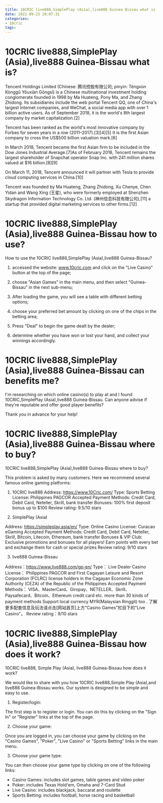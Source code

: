 ```yaml
---
title: 10CRIC live888,SimplePlay (Asia),live888 Guinea Bissau what is
date: 2022-09-23 20:07:31
categories:
- 10cric
tags:
---
```



#  10CRIC live888,SimplePlay (Asia),live888 Guinea-Bissau what is?

Tencent Holdings Limited (Chinese: 腾讯控股有限公司; pinyin: Téngxùn Kònggǔ Yǒuxiàn Gōngsī) is a Chinese multinational investment holding conglomerate founded in 1998 by Ma Huateng, Pony Ma, and Zhang Zhidong. Its subsidiaries include the web portal Tencent QQ, one of China's largest Internet companies, and WeChat, a social media app with over 1 billion active users. As of September 2018, it is the world's 8th largest company by market capitalization.[2]

Tencent has been ranked as the world's most innovative company by Forbes for seven years in a row (2011–2017).[3][4][5] It is the first Asian company to cross the US$500 billion valuation mark.[6]

In March 2018, Tencent became the first Asian firm to be included in the Dow Jones Industrial Average.[7]As of February 2018, Tencent remains the largest shareholder of Snapchat operator Snap Inc. with 241 million shares valued at $16 billion.[8][9]

On March 11, 2018, Tencent announced it will partner with Tesla to provide cloud computing services in China.[10]

Tencent was founded by Ma Huateng, Zhang Zhidong, Xu Chenye, Chen Yidan and Wang Xing (王星), who were formerly employed at Shenzhen Skydragon Information Technology Co. Ltd. (神州信息科技有限公司),[11] a startup that provided digital marketing services to other firms.[12]

#  10CRIC live888,SimplePlay (Asia),live888 Guinea-Bissau how to use?

How to use the 10CRIC live888,SimplePlay (Asia),live888 Guinea-Bissau?

1. accessed the website: www.10cric.com and click on the "Live Casino" button at the top of the page;

2. choose "Asian Games" in the main menu, and then select "Guinea-Bissau" in the next sub-menu;

3. After loading the game, you will see a table with different betting options;

4. choose your preferred bet amount by clicking on one of the chips in the betting area;

5. Press "Deal" to begin the game dealt by the dealer;

6. determine whether you have won or lost your hand, and collect your winnings accordingly.

#  10CRIC live888,SimplePlay (Asia),live888 Guinea-Bissau can benefits me?


I'm researching on which online casino(s) to play at and I found 10CRIC,SimplePlay (Asia),live888 Guinea-Bissau. Can anyone advise if they're reputable and offer good player benefits?

Thank you in advance for your help!

#  10CRIC live888,SimplePlay (Asia),live888 Guinea-Bissau where to buy?


 10CRIC live888,SimplePlay (Asia),live888 Guinea-Bissau where to buy?

This problem is asked by many customers. Here we recommend several famous online gaming platforms:

1. 10CRIC live888 
Address: https://www.10Cric.com/ 
Type: Sports Betting 
License: Philippines PAGCOR
Accepted Payment Methods: Credit Card, Debit Card, Neteller, Skrill, bank transfer
Bonuses: 100% first deposit bonus up to $100 
Review rating: 9.5/10 stars 

2. SimplePlay (Asia) 

Address: https://simpleplay.asia/en/ 
Type: Online Casino 
License: Curacao eGaming 
Accepted Payment Methods: Credit Card, Debit Card, Neteller, Skrill, Bitcoin, Litecoin, Ethereum, bank transfer 
Bonuses & VIP Club: Exclusive promotions and bonuses for all players! Earn points with every bet and exchange them for cash or special prizes 
Review rating: 9/10 stars

3. live888 Guinea-Bissau 

Address：https://www.live888.com/gp-en/ 
Type： Live Dealer Casino 
License： Philippines PAGCOR and First Cagayan Leisure and Resort Corporation (FCLRC) license holders in the Cagayan Economic Zone Authority (CEZA) of the Republic of the Philippines 
Accepted Payment Methods： VISA、MasterCard、Giropay、NETELLER、Skrill、Paysafecard、Bitcoin、Ethereum credit card etc. more than 30 kinds of payment methods Support local currency MYR(Malaysian Ringgit) too .  了解更多配套信息及玩法请点击[网站首页]上方"Casino Games"栏目下的"Live Casino"。
Review rating：9/10 stars

#  10CRIC live888,SimplePlay (Asia),live888 Guinea-Bissau how does it work?

10CRIC live888, Simple Play (Asia), live888 Guinea-Bissau how does it work?

We would like to share with you how 10CRIC live888,Simple Play (Asia),and live888 Guinea-Bissau works. Our system is designed to be simple and easy to use.

1. Register/login:

The first step is to register or login. You can do this by clicking on the "Sign In" or "Register" links at the top of the page.

2. Choose your game:

Once you are logged in, you can choose your game by clicking on the "Casino Games", "Poker", "Live Casino" or "Sports Betting" links in the main menu.













 3. Choose your game type:

You can then choose your game type by clicking on one of the following links: 

    

  - Casino Games: includes slot games, table games and video poker 
- Poker: includes Texas Hold'em, Omaha and 7-Card Stud 
- Live Casino: includes blackjack, baccarat and roulette 
- Sports Betting: includes football, horse racing and basketball